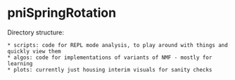 # pniSpringRotation

Directory structure:

    * scripts: code for REPL mode analysis, to play around with things and quickly view them
    * algos: code for implementations of variants of NMF - mostly for learning
    * plots: currently just housing interim visuals for sanity checks
